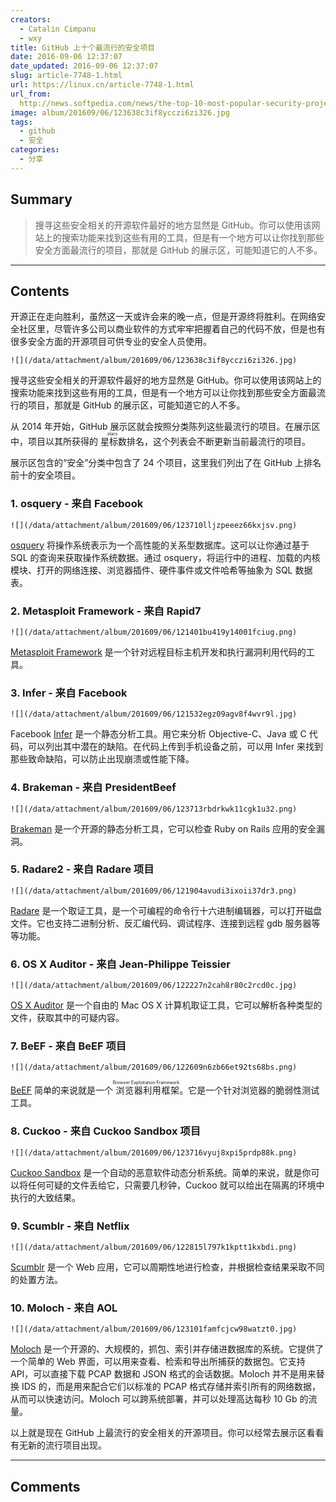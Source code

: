 ```yaml
---
creators:
  - Catalin Cimpanu
  - wxy
title: GitHub 上十个最流行的安全项目
date: 2016-09-06 12:37:07
date_updated: 2016-09-06 12:37:07
slug: article-7748-1.html
url: https://linux.cn/article-7748-1.html
url_from: 
  http://news.softpedia.com/news/the-top-10-most-popular-security-projects-on-github-507934.shtml
image: album/201609/06/123638c3if8ycczi6zi326.jpg
tags:
  - github
  - 安全
categories:
  - 分享
---
```


## Summary

> 搜寻这些安全相关的开源软件最好的地方显然是 GitHub。你可以使用该网站上的搜索功能来找到这些有用的工具，但是有一个地方可以让你找到那些安全方面最流行的项目，那就是 GitHub 的展示区，可能知道它的人不多。

***

<!-- more -->

## Contents

开源正在走向胜利，虽然这一天或许会来的晚一点，但是开源终将胜利。在网络安全社区里，尽管许多公司以商业软件的方式牢牢把握着自己的代码不放，但是也有很多安全方面的开源项目可供专业的安全人员使用。

`![](/data/attachment/album/201609/06/123638c3if8ycczi6zi326.jpg)`

搜寻这些安全相关的开源软件最好的地方显然是 GitHub。你可以使用该网站上的搜索功能来找到这些有用的工具，但是有一个地方可以让你找到那些安全方面最流行的项目，那就是 GitHub 的展示区，可能知道它的人不多。

从 2014 年开始，GitHub 展示区就会按照分类陈列这些最流行的项目。在展示区中，项目以其所获得的<ruby> 星标数 <rp>  （ </rp> <rt>  stars </rt> <rp>  ） </rp></ruby>排名，这个列表会不断更新当前最流行的项目。

展示区包含的“安全”分类中包含了 24 个项目，这里我们列出了在 GitHub 上排名前十的安全项目。

### 1. osquery - 来自 Facebook

`![](/data/attachment/album/201609/06/123710lljzpeeez66kxjsv.png)`

[osquery](https://github.com/facebook/osquery) 将操作系统表示为一个高性能的关系型数据库。这可以让你通过基于 SQL 的查询来获取操作系统数据。通过 osquery，将运行中的进程、加载的内核模块、打开的网络连接、浏览器插件、硬件事件或文件哈希等抽象为 SQL 数据表。

### 2. Metasploit Framework - 来自 Rapid7

`![](/data/attachment/album/201609/06/121401bu419y14001fciug.png)`

[Metasploit Framework](https://github.com/rapid7/metasploit-framework) 是一个针对远程目标主机开发和执行漏洞利用代码的工具。

### 3. Infer - 来自 Facebook

`![](/data/attachment/album/201609/06/121532egz09agv8f4wvr9l.jpg)`

Facebook [Infer](https://github.com/facebook/infer) 是一个静态分析工具。用它来分析 Objective-C、Java 或 C 代码，可以列出其中潜在的缺陷。在代码上传到手机设备之前，可以用 Infer 来找到那些致命缺陷，可以防止出现崩溃或性能下降。

### 4. Brakeman - 来自 PresidentBeef

`![](/data/attachment/album/201609/06/123713rbdrkwk11cgk1u32.png)`

[Brakeman](https://github.com/presidentbeef/brakeman) 是一个开源的静态分析工具，它可以检查 Ruby on Rails 应用的安全漏洞。

### 5. Radare2 - 来自 Radare 项目

`![](/data/attachment/album/201609/06/121904avudi3ixoii37dr3.png)`

[Radare](https://github.com/radare/radare2) 是一个取证工具，是一个可编程的命令行十六进制编辑器，可以打开磁盘文件。它也支持二进制分析、反汇编代码、调试程序、连接到远程 gdb 服务器等等功能。

### 6. OS X Auditor - 来自 Jean-Philippe Teissier

`![](/data/attachment/album/201609/06/122227n2cah8r80c2rcd0c.jpg)`

[OS X Auditor](https://github.com/jipegit/OSXAuditor) 是一个自由的 Mac OS X 计算机取证工具，它可以解析各种类型的文件，获取其中的可疑内容。

### 7. BeEF - 来自 BeEF 项目

`![](/data/attachment/album/201609/06/122609n6zb66et92ts68bs.png)`

[BeEF](https://github.com/beefproject/beef) 简单的来说就是一个<ruby> 浏览器利用框架 <rp>  （ </rp> <rt>  Browser Exploitation Framework </rt> <rp>  ） </rp></ruby>。它是一个针对浏览器的脆弱性测试工具。

### 8. Cuckoo - 来自 Cuckoo Sandbox 项目

`![](/data/attachment/album/201609/06/123716vyuj8xpi5prdp88k.png)`

[Cuckoo Sandbox](https://github.com/cuckoosandbox/cuckoo) 是一个自动的恶意软件动态分析系统。简单的来说，就是你可以将任何可疑的文件丢给它，只需要几秒钟，Cuckoo 就可以给出在隔离的环境中执行的大致结果。

### 9. Scumblr - 来自 Netflix

`![](/data/attachment/album/201609/06/122815l797k1kptt1kxbdi.png)`

[Scumblr](https://github.com/Netflix/Scumblr) 是一个 Web 应用，它可以周期性地进行检查，并根据检查结果采取不同的处置方法。

### 10. Moloch - 来自 AOL

`![](/data/attachment/album/201609/06/123101famfcjcw98watzt0.jpg)`

[Moloch](https://github.com/aol/moloch) 是一个开源的、大规模的，抓包、索引并存储进数据库的系统。它提供了一个简单的 Web 界面，可以用来查看、检索和导出所捕获的数据包。它支持 API，可以直接下载 PCAP 数据和 JSON 格式的会话数据。Moloch 并不是用来替换 IDS 的，而是用来配合它们以标准的 PCAP 格式存储并索引所有的网络数据，从而可以快速访问。Moloch 可以跨系统部署，并可以处理高达每秒 10 Gb 的流量。

以上就是现在 GitHub 上最流行的安全相关的开源项目。你可以经常去展示区看看有无新的流行项目出现。

***

## Comments
